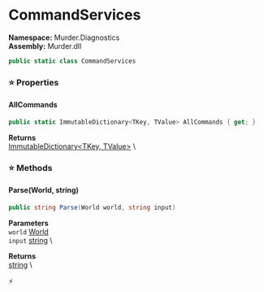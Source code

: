 # CommandServices

**Namespace:** Murder.Diagnostics \
**Assembly:** Murder.dll

```csharp
public static class CommandServices
```

### ⭐ Properties
#### AllCommands
```csharp
public static ImmutableDictionary<TKey, TValue> AllCommands { get; }
```

**Returns** \
[ImmutableDictionary\<TKey, TValue\>](https://learn.microsoft.com/en-us/dotnet/api/System.Collections.Immutable.ImmutableDictionary-2?view=net-7.0) \
### ⭐ Methods
#### Parse(World, string)
```csharp
public string Parse(World world, string input)
```

**Parameters** \
`world` [World](../../Bang/World.html) \
`input` [string](https://learn.microsoft.com/en-us/dotnet/api/System.String?view=net-7.0) \

**Returns** \
[string](https://learn.microsoft.com/en-us/dotnet/api/System.String?view=net-7.0) \



⚡